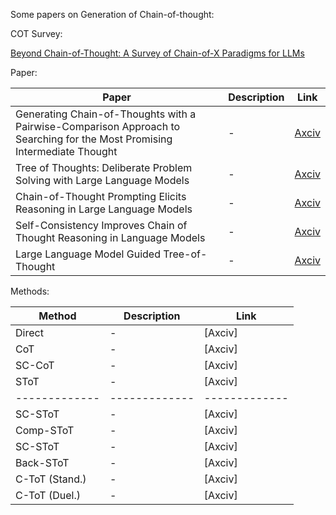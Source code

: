 Some papers on Generation of Chain-of-thought:

COT Survey:

[Beyond Chain-of-Thought: A Survey of Chain-of-X Paradigms for LLMs](https://arxiv.org/abs/2404.15676v2#:~:text=Chain-of-Thought%20(CoT)%20has%20been%20a%20widely)





Paper:


| Paper  | Description | Link |
| ------------- | ------------- | -------------|
| Generating Chain-of-Thoughts with a Pairwise-Comparison Approach to  Searching for the Most Promising Intermediate Thought  | - | [Axciv](https://arxiv.org/abs/2402.06918#:~:text=In%20this%20paper,%20motivated%20by%20Vapnik's)|
| Tree of Thoughts: Deliberate Problem Solving with Large Language Models  | - | [Axciv](https://arxiv.org/abs/2305.10601)|
| Chain-of-Thought Prompting Elicits Reasoning in Large Language Models  | - | [Axciv](https://arxiv.org/abs/2201.11903)|
| Self-Consistency Improves Chain of Thought Reasoning in Language Models  | - | [Axciv](https://arxiv.org/abs/2203.11171#:~:text=Chain-of-thought%20prompting%20combined%20with)|
| Large Language Model Guided Tree-of-Thought | - | [Axciv](https://arxiv.org/abs/2305.08291)|






Methods:

| Method  | Description | Link |
| ------------- | ------------- | -------------|
| Direct  | - | [Axciv]|
| CoT  | - | [Axciv]|
| SC-CoT  | - | [Axciv]|
| SToT  | - | [Axciv]|
| ------------- | ------------- | -------------|
| SC-SToT | - | [Axciv]|
| Comp-SToT | - | [Axciv]|
| SC-SToT | - | [Axciv]|
| Back-SToT | - | [Axciv]|
| C-ToT (Stand.) | - | [Axciv]|
| C-ToT (Duel.) | - | [Axciv]|







